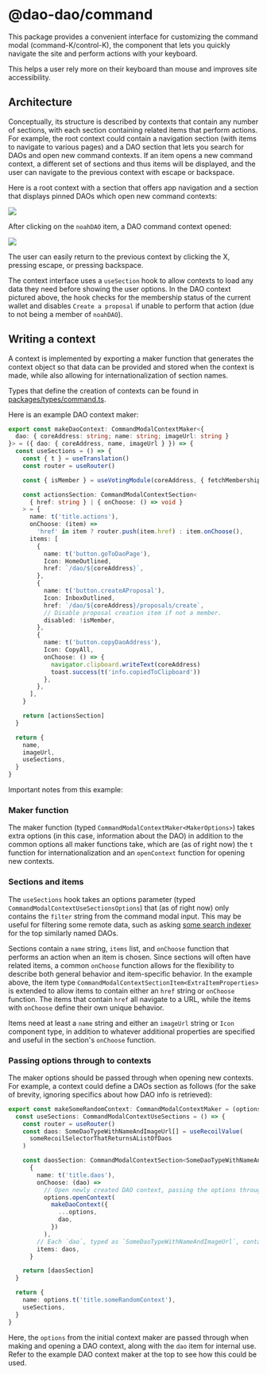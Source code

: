 # @dao-dao/command

This package provides a convenient interface for customizing the command modal
(command-K/control-K), the component that lets you quickly navigate the site and
perform actions with your keyboard.

This helps a user rely more on their keyboard than mouse and improves site
accessibility.

## Architecture

Conceptually, its structure is described by contexts that contain any number of
sections, with each section containing related items that perform actions. For
example, the root context could contain a navigation section (with items to
navigate to various pages) and a DAO section that lets you search for DAOs and
open new command contexts. If an item opens a new command context, a different
set of sections and thus items will be displayed, and the user can navigate to
the previous context with escape or backspace.

Here is a root context with a section that offers app navigation and a section
that displays pinned DAOs which open new command contexts:

![](https://bafkreihjxxvuf5esh7dxgqm27kpudvfpgbpbwyz6cxains7eeljjz7yixu.ipfs.nftstorage.link/)

After clicking on the `noahDAO` item, a DAO command context opened:

![](https://bafkreidr5ld7ebkldrbjryyom3tcjnszxxlk7smkxpsse3zywqwm4uzfnq.ipfs.nftstorage.link/)

The user can easily return to the previous context by clicking the X, pressing
escape, or pressing backspace.

The context interface uses a `useSection` hook to allow contexts to load any
data they need before showing the user options. In the DAO context pictured
above, the hook checks for the membership status of the current wallet and
disables `Create a proposal` if unable to perform that action (due to not being
a member of `noahDAO`).

## Writing a context

A context is implemented by exporting a maker function that generates the
context object so that data can be provided and stored when the context is made,
while also allowing for internationalization of section names.

Types that define the creation of contexts can be found in
[packages/types/command.ts](../types/command.ts).

Here is an example DAO context maker:

```ts
export const makeDaoContext: CommandModalContextMaker<{
  dao: { coreAddress: string; name: string; imageUrl: string }
}> = ({ dao: { coreAddress, name, imageUrl } }) => {
  const useSections = () => {
    const { t } = useTranslation()
    const router = useRouter()

    const { isMember } = useVotingModule(coreAddress, { fetchMembership: true })

    const actionsSection: CommandModalContextSection<
      { href: string } | { onChoose: () => void }
    > = {
      name: t('title.actions'),
      onChoose: (item) =>
        'href' in item ? router.push(item.href) : item.onChoose(),
      items: [
        {
          name: t('button.goToDaoPage'),
          Icon: HomeOutlined,
          href: `/dao/${coreAddress}`,
        },
        {
          name: t('button.createAProposal'),
          Icon: InboxOutlined,
          href: `/dao/${coreAddress}/proposals/create`,
          // Disable proposal creation item if not a member.
          disabled: !isMember,
        },
        {
          name: t('button.copyDaoAddress'),
          Icon: CopyAll,
          onChoose: () => {
            navigator.clipboard.writeText(coreAddress)
            toast.success(t('info.copiedToClipboard'))
          },
        },
      ],
    }

    return [actionsSection]
  }

  return {
    name,
    imageUrl,
    useSections,
  }
}
```

Important notes from this example:

### Maker function

The maker function (typed `CommandModalContextMaker<MakerOptions>`) takes extra
options (in this case, information about the DAO) in addition to the common
options all maker functions take, which are (as of right now) the `t` function
for internationalization and an `openContext` function for opening new contexts.

### Sections and items

The `useSections` hook takes an options parameter (typed
`CommandModalContextUseSectionsOptions`) that (as of right now) only contains
the `filter` string from the command modal input. This may be useful for
filtering some remote data, such as asking [some search
indexer](https://github.com/DA0-DA0/subquery-indexers/tree/main/indexers/daos)
for the top similarly named DAOs.

Sections contain a `name` string, `items` list, and `onChoose` function that
performs an action when an item is chosen. Since sections will often have
related items, a common `onChoose` function allows for the flexibility to
describe both general behavior and item-specific behavior. In the example above,
the item type `CommandModalContextSectionItem<ExtraItemProperties>` is extended
to allow items to contain either an `href` string or `onChoose` function. The
items that contain `href` all navigate to a URL, while the items with `onChoose`
define their own unique behavior.

Items need at least a `name` string and either an `imageUrl` string or `Icon`
component type, in addition to whatever additional properties are specified and
useful in the section's `onChoose` function.

### Passing options through to contexts

The maker options should be passed through when opening new contexts. For
example, a context could define a DAOs section as follows (for the sake of
brevity, ignoring specifics about how DAO info is retrieved):

```ts
export const makeSomeRandomContext: CommandModalContextMaker = (options) => {
  const useSections: CommandModalContextUseSections = () => {
    const router = useRouter()
    const daos: SomeDaoTypeWithNameAndImageUrl[] = useRecoilValue(
      someRecoilSelectorThatReturnsAListOfDaos
    )

    const daosSection: CommandModalContextSection<SomeDaoTypeWithNameAndImageUrl> =
      {
        name: t('title.daos'),
        onChoose: (dao) =>
          // Open newly created DAO context, passing the options through and adding the DAO object.
          options.openContext(
            makeDaoContext({
              ...options,
              dao,
            })
          ),
        // Each `dao`, typed as `SomeDaoTypeWithNameAndImageUrl`, contains `name` and `imageUrl` among other metadata like `coreAddress` that is likely used by the newly created DAO context to perform queries.
        items: daos,
      }

    return [daosSection]
  }

  return {
    name: options.t('title.someRandomContext'),
    useSections,
  }
}
```

Here, the `options` from the initial context maker are passed through when
making and opening a DAO context, along with the `dao` item for internal use.
Refer to the example DAO context maker at the top to see how this could be used.
